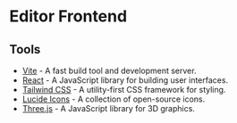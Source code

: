 # Editor Frontend

## Tools

- [Vite](https://vitejs.dev/) - A fast build tool and development server.
- [React](https://reactjs.org/) - A JavaScript library for building user interfaces.
- [Tailwind CSS](https://tailwindcss.com/) - A utility-first CSS framework for styling.
- [Lucide Icons](https://lucide.dev/) - A collection of open-source icons.
- [Three.js](https://threejs.org/) - A JavaScript library for 3D graphics.
